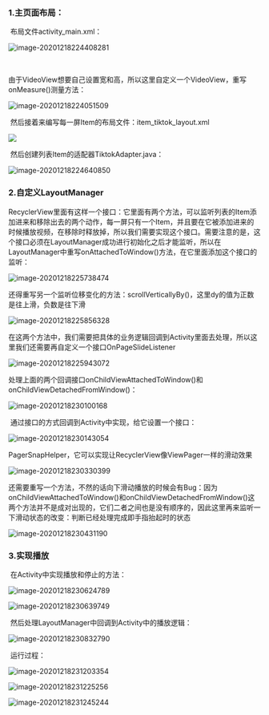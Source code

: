 ### 1.主页面布局：

​	布局文件activity_main.xml：

![image-20201218224408281](期末大作业.assets/image-20201218224408281.png)

​	

​	由于VideoView想要自己设置宽和高，所以这里自定义一个VideoView，重写onMeasure()测量方法：

![image-20201218224051509](期末大作业.assets/image-20201218224051509.png)



​	然后接着来编写每一屏Item的布局文件：item_tiktok_layout.xml

![](期末大作业.assets/image-20201218223915055.png)



​	然后创建列表Item的适配器TiktokAdapter.java：

![image-20201218224640850](期末大作业.assets/image-20201218224640850.png)



### 2.自定义LayoutManager

​	RecyclerView里面有这样一个接口：它里面有两个方法，可以监听列表的Item添加进来和移除出去的两个动作，每一屏只有一个Item，并且要在它被添加进来的时候播放视频，在移除时释放掉，所以我们需要实现这个接口。需要注意的是，这个接口必须在LayoutManager成功进行初始化之后才能监听，所以在LayoutManager中重写onAttachedToWindow()方法，在它里面添加这个接口的监听：

![image-20201218225738474](期末大作业.assets/image-20201218225738474.png)



​	还得重写另一个监听位移变化的方法：scrollVerticallyBy()，这里dy的值为正数是往上滑，负数是往下滑

![image-20201218225856328](期末大作业.assets/image-20201218225856328.png)



​	在这两个方法中，我们需要把具体的业务逻辑回调到Activity里面去处理，所以这里我们还需要再自定义一个接口OnPageSlideListener 

![image-20201218225943072](期末大作业.assets/image-20201218225943072.png)



​	处理上面的两个回调接口onChildViewAttachedToWindow()和onChildViewDetachedFromWindow()：

![image-20201218230100168](期末大作业.assets/image-20201218230100168.png)



​	通过接口的方式回调到Activity中实现，给它设置一个接口：

![image-20201218230143054](期末大作业.assets/image-20201218230143054.png)



​	PagerSnapHelper，它可以实现让RecyclerView像ViewPager一样的滑动效果

![image-20201218230330399](期末大作业.assets/image-20201218230330399.png)



​	还需要重写一个方法，不然的话向下滑动播放的时候会有Bug：因为onChildViewAttachedToWindow()和onChildViewDetachedFromWindow()这两个方法并不是成对出现的，它们二者之间也是没有顺序的，因此这里再来监听一下滑动状态的改变：判断已经处理完成即手指抬起时的状态

![image-20201218230431190](期末大作业.assets/image-20201218230431190.png)



### 3.实现播放

​	在Activity中实现播放和停止的方法：

![image-20201218230624789](期末大作业.assets/image-20201218230624789.png)

![image-20201218230639749](期末大作业.assets/image-20201218230639749.png)



​	然后处理LayoutManager中回调到Activity中的播放逻辑：

![image-20201218230832790](期末大作业.assets/image-20201218230832790.png)



​	运行过程：

![image-20201218231203354](期末大作业.assets/image-20201218231203354.png)

![image-20201218231225256](期末大作业.assets/image-20201218231225256.png)

![image-20201218231245244](期末大作业.assets/image-20201218231245244.png)